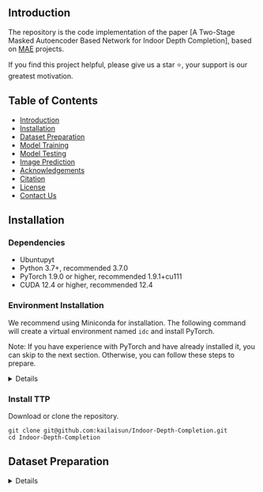## Introduction

The repository is the code implementation of the paper [A Two-Stage Masked Autoencoder Based Network for Indoor Depth Completion], based on [MAE](https://github.com/facebookresearch/mae) projects.

If you find this project helpful, please give us a star ⭐️, your support is our greatest motivation.

## Table of Contents

- [Introduction](#introduction)
- [Installation](#installation)
- [Dataset Preparation](#dataset-preparation)
- [Model Training](#model-training)
- [Model Testing](#model-testing)
- [Image Prediction](#image-prediction)
- [Acknowledgements](#acknowledgements)
- [Citation](#citation)
- [License](#license)
- [Contact Us](#contact-us)

## Installation

### Dependencies

- Ubuntupyt
- Python 3.7+, recommended 3.7.0
- PyTorch 1.9.0 or higher, recommended 1.9.1+cu111
- CUDA 12.4 or higher, recommended 12.4

### Environment Installation

We recommend using Miniconda for installation. The following command will create a virtual environment named `idc` and install PyTorch.

Note: If you have experience with PyTorch and have already installed it, you can skip to the next section. Otherwise, you can follow these steps to prepare.

<details>

**Step 0**: Install [Miniconda](https://docs.conda.io/projects/miniconda/en/latest/index.html).

**Step 1**: Create a virtual environment named `ttp` and activate it.

```shell
conda create -n ttp python=3.7 -y
conda activate idc
```

**Step 2**: Install [PyTorch2.1.x](https://pytorch.org/get-started/locally/).

Linux:
```shell
pip install torch==1.9.1 torchvision==0.10.1 torchaudio==0.9.1 --index-url https://download.pytorch.org/whl/cu111
```

**Step 3**: Install [timm]

```shell
pip install timm=0.4.9
```

**Step 4**: Install other dependencies.

```shell
pip install matplotlib scipy numpy opencv-python pillow typing-extensions=4.2.0
```


</details>

### Install TTP


Download or clone the repository.

```shell
git clone git@github.com:kailaisun/Indoor-Depth-Completion.git
cd Indoor-Depth-Completion
```

## Dataset Preparation

<details>

#### Dataset Download

- Image and label download address: [Matterport3D for Depth Completion](https://github.com/tsunghan-wu/Depth-Completion/blob/master/doc/data.md).

#### Organization Method

You can also choose other sources to download the data, but you need to organize the dataset in the following format:

```
${DATASET_ROOT} # Dataset root directory, for example: /home/username/data/levir-cd
├── train
│   ├── A
│   ├── B
│   └── label
├── val
│   ├── A
│   ├── B
│   └── label
└── test
    ├── A
    ├── B
    └── label
```

Note: In the project folder, we provide a folder named `data`, which contains an example of the organization method of the above dataset.

## Model Training

### TTP Model

#### Config File and Main Parameter Parsing

We provide the configuration files of the TTP model used in the paper, which can be found in the `configs/TTP` folder. The Config file is completely consistent with the API interface and usage of MMSegmentation. Below we provide an analysis of some of the main parameters. If you want to know more about the meaning of the parameters, you can refer to [MMSegmentation documentation](https://mmsegmentation.readthedocs.io/zh-cn/latest/user_guides/1_config.html).
<details>

**Parameter Parsing**:

- `work_dir`: The output path of the model training, which generally does not need to be modified.
- `default_hooks-CheckpointHook`: Checkpoint saving configuration during model training, which generally does not need to be modified.
- `default_hooks-visualization`: Visualization configuration during model training, **comment out during training and uncomment during testing**.
- `vis_backends-WandbVisBackend`: Configuration of network-side visualization tools, **after opening the comment, you need to register an account on the `wandb` official website, and you can view the visualization results during the training process in the network browser**.
- `sam_pretrain_ckpt_path`: The checkpoint path of the SAM backbone provided by MMPretrain, refer to [download address](https://github.com/open-mmlab/mmpretrain/tree/main/configs/sam).
- `model-backbone-peft_cfg`: Whether to introduce fine-tuning parameters, which generally does not need to be modified.
- `dataset_type`: The type of dataset, **needs to be modified according to the type of dataset**.
- `data_root`: Dataset root directory, **modify to the absolute path of the dataset root directory**.
- `batch_size_per_gpu`: The batch size of a single card, **needs to be modified according to the memory size**.
- `resume`: Whether to resume training, which generally does not need to be modified.
- `load_from`: The checkpoint path of the model's pre-training, which generally does not need to be modified.
- `max_epochs`: The maximum number of training rounds, which generally does not need to be modified.

</details>


#### Single Card Training

```shell
python tools/train.py configs/TTP/xxx.py  # xxx.py is the configuration file you want to use
```

#### Multi-card Training

```shell
sh ./tools/dist_train.sh configs/TTP/xxx.py ${GPU_NUM}  # xxx.py is the configuration file you want to use, GPU_NUM is the number of GPUs used
```

### Other Instance Segmentation Models

<details>

If you want to use other change detection models, you can refer to [Open-CD](https://github.com/likyoo/open-cd) to train the models, or you can put their Config files into the `configs` folder of this project, and then train them according to the above method.

</details>

## Model Testing

#### Single Card Testing:

```shell
python tools/test.py configs/TTP/xxx.py ${CHECKPOINT_FILE}  # xxx.py is the configuration file you want to use, CHECKPOINT_FILE is the checkpoint file you want to use
```

#### Multi-card Testing:

```shell
sh ./tools/dist_test.sh configs/TTP/xxx.py ${CHECKPOINT_FILE} ${GPU_NUM}  # xxx.py is the configuration file you want to use, CHECKPOINT_FILE is the checkpoint file you want to use, GPU_NUM is the number of GPUs used
```

**Note**: If you need to get the visualization results, you can uncomment `default_hooks-visualization` in the Config file.


## Image Prediction

#### Single Image Prediction:

```shell
python demo/image_demo_with_cdinferencer.py ${IMAGE_FILE1} ${IMAGE_FILE2} configs/TTP/ttp_sam_large_levircd_infer.py --checkpoint ${CHECKPOINT_FILE} --out-dir ${OUTPUT_DIR}  # IMAGE_FILE is the image file you want to predict, xxx.py is the configuration file, CHECKPOINT_FILE is the checkpoint file you want to use, OUTPUT_DIR is the output path of the prediction result
```



## FAQ

<details>

We have listed some common problems and their corresponding solutions here. If you find that some problems are missing, please feel free to provide a PR to enrich this list. If you cannot get help here, please use [issue](https://github.com/KyanChen/TTP/issues) to seek help. Please fill in all the required information in the template, which will help us locate the problem faster.

### 1. Do I need to install MMSegmentation, MMPretrain, MMDet, Open-CD?

We recommend that you do not install them, because we have partially modified their code, which may cause errors in the code if you install them. If you get an error that the module has not been registered, please check:

- Whether these libraries are installed, if so, uninstall them
- Whether `@MODELS.register_module()` is added in front of the class name, if not, add it
- Whether `from .xxx import xxx` is added in `__init__.py`, if not, add it
- Whether `custom_imports = dict(imports=['mmseg.ttp'], allow_failed_imports=False)` is added in the Config file, if not, add it


### 2. About resource consumption

Here we list the resource consumption of using different training methods for your reference.


| Model Name |  Backbone Type  |  Image Size   |       GPU       | Batch Size | Acceleration Strategy | Single Card Memory Usage  | Training Time |
|:----:|:--------:|:-------:|:---------------:|:----------:|:----:|:-------:|:----:|
| TTP  | ViT-L/16 | 512x512 | 4x RTX 4090 24G |     2      | FP32 |  14 GB  |  3H  |
| TTP  | ViT-L/16 | 512x512 | 4x RTX 4090 24G |     2      | FP16 |  12 GB  |  2H  |




### 4. Solution to dist_train.sh: Bad substitution

If you get a `Bad substitution` error when running `dist_train.sh`, use `bash dist_train.sh` to run the script.


### 5. You should set `PYTHONPATH` to make `sys.path` include the directory which contains your custom module

Please check the detailed error message, generally some dependent packages are not installed, please use `pip install` to install the dependent packages.
</details>

## Acknowledgements

The repository is the code implementation of the paper [Time Travelling Pixels: Bitemporal Features Integration with Foundation Model for Remote Sensing Image Change Detection](https://arxiv.org/abs/2312.16202), based on [MMSegmentation](https://github.com/open-mmlab/mmsegmentation) and [Open-CD](https://github.com/likyoo/open-cd) projects.

## Citation

If you use the code or performance benchmarks of this project in your research, please refer to the following bibtex to cite TTP.

```
@misc{chen2023time,
      title={Time Travelling Pixels: Bitemporal Features Integration with Foundation Model for Remote Sensing Image Change Detection}, 
      author={Keyan Chen and Chengyang Liu and Wenyuan Li and Zili Liu and Hao Chen and Haotian Zhang and Zhengxia Zou and Zhenwei Shi},
      year={2023},
      eprint={2312.16202},
      archivePrefix={arXiv},
      primaryClass={cs.CV}
}
```

## License

The repository is licensed under the [Apache 2.0 license](LICENSE).

## Contact Us

If you have other questions❓, please contact us in time 👬
